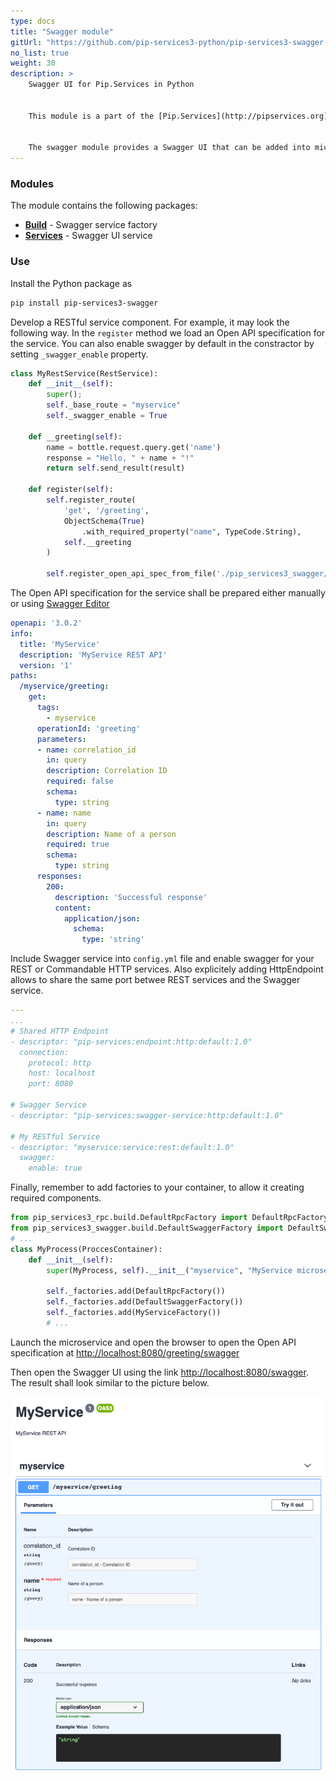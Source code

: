 ```yaml
---
type: docs
title: "Swagger module"
gitUrl: "https://github.com/pip-services3-python/pip-services3-swagger-python"
no_list: true
weight: 30
description: > 
    Swagger UI for Pip.Services in Python 


    This module is a part of the [Pip.Services](http://pipservices.org) polyglot microservices toolkit.


    The swagger module provides a Swagger UI that can be added into microservices and seamlessly integrated with existing REST and Commandable HTTP services.
---
```



### Modules

The module contains the following packages:

- [**Build**](build) - Swagger service factory
- [**Services**](services) - Swagger UI service

### Use

Install the Python package as
```bash
pip install pip-services3-swagger
```

Develop a RESTful service component. For example, it may look the following way.
In the `register` method we load an Open API specification for the service.
You can also enable swagger by default in the constractor by setting `_swagger_enable` property.
```python
class MyRestService(RestService):
    def __init__(self):
        super();
        self._base_route = "myservice"
        self._swagger_enable = True

    def __greeting(self):
        name = bottle.request.query.get('name')
        response = "Hello, " + name + "!"
        return self.send_result(result)

    def register(self):
        self.register_route(
            'get', '/greeting',
            ObjectSchema(True)
                .with_required_property("name", TypeCode.String),
            self.__greeting
        )

        self.register_open_api_spec_from_file('./pip_services3_swagger/services/myservice.yml')
```

The Open API specification for the service shall be prepared either manually
or using [Swagger Editor](https://editor.swagger.io/)
```yaml
openapi: '3.0.2'
info:
  title: 'MyService'
  description: 'MyService REST API'
  version: '1'
paths:
  /myservice/greeting:
    get:
      tags:
        - myservice
      operationId: 'greeting'
      parameters:
      - name: correlation_id
        in: query
        description: Correlation ID
        required: false
        schema:
          type: string
      - name: name
        in: query
        description: Name of a person
        required: true
        schema:
          type: string
      responses:
        200:
          description: 'Successful response'
          content:
            application/json:
              schema:
                type: 'string'
```

Include Swagger service into `config.yml` file and enable swagger for your REST or Commandable HTTP services.
Also explicitely adding HttpEndpoint allows to share the same port betwee REST services and the Swagger service.
```yaml
---
...
# Shared HTTP Endpoint
- descriptor: "pip-services:endpoint:http:default:1.0"
  connection:
    protocol: http
    host: localhost
    port: 8080

# Swagger Service
- descriptor: "pip-services:swagger-service:http:default:1.0"

# My RESTful Service
- descriptor: "myservice:service:rest:default:1.0"
  swagger:
    enable: true
```

Finally, remember to add factories to your container, to allow it creating required components.
```python
from pip_services3_rpc.build.DefaultRpcFactory import DefaultRpcFactory
from pip_services3_swagger.build.DefaultSwaggerFactory import DefaultSwaggerFactory
# ...
class MyProcess(ProccesContainer):
    def __init__(self):
        super(MyProcess, self).__init__("myservice", "MyService microservice")

        self._factories.add(DefaultRpcFactory())
        self._factories.add(DefaultSwaggerFactory())
        self._factories.add(MyServiceFactory())
        # ...
```

Launch the microservice and open the browser to open the Open API specification at
[http://localhost:8080/greeting/swagger](http://localhost:8080/greeting/swagger)

Then open the Swagger UI using the link [http://localhost:8080/swagger](http://localhost:8080/swagger).
The result shall look similar to the picture below.

<img src="swagger-ui.png"/>
